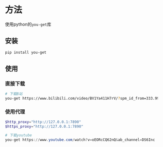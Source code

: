 # 方法
使用python的`you-get`库

## 安装
```bash
pip install you-get
```

<!-- more -->

## 使用
### 直接下载
```bash
# 下载B站
you-get https://www.bilibili.com/video/BV1Ya411H7rV/?spm_id_from=333.999.0.0
```

### 使用代理

```powershell
$http_proxy="http://127.0.0.1:7890"
$https_proxy="http://127.0.0.1:7890"

# 下载youtube
you-get https://www.youtube.com/watch?v=oEORcCQ62nQ&ab_channel=DS6Inc
```